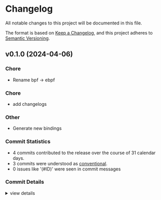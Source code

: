 # Changelog

All notable changes to this project will be documented in this file.

The format is based on [Keep a Changelog](https://keepachangelog.com/en/1.0.0/),
and this project adheres to [Semantic Versioning](https://semver.org/spec/v2.0.0.html).

## v0.1.0 (2024-04-06)

<csr-id-70ac91dc1e6f209a701cd868db215763d65efa73/>
<csr-id-b06ff402780b80862933791831c578e4c339fc96/>

### Chore

 - <csr-id-70ac91dc1e6f209a701cd868db215763d65efa73/> Rename bpf -> ebpf

### Chore

 - <csr-id-c7fe60d47e0cc32fc7123e37532d104eaa392b50/> add changelogs

### Other

 - <csr-id-b06ff402780b80862933791831c578e4c339fc96/> Generate new bindings

### Commit Statistics

<csr-read-only-do-not-edit/>

 - 4 commits contributed to the release over the course of 31 calendar days.
 - 3 commits were understood as [conventional](https://www.conventionalcommits.org).
 - 0 issues like '(#ID)' were seen in commit messages

### Commit Details

<csr-read-only-do-not-edit/>

<details><summary>view details</summary>

 * **Uncategorized**
    - Add changelogs ([`c7fe60d`](https://github.com/aya-rs/aya/commit/c7fe60d47e0cc32fc7123e37532d104eaa392b50))
    - Generate new bindings ([`b06ff40`](https://github.com/aya-rs/aya/commit/b06ff402780b80862933791831c578e4c339fc96))
    - Merge pull request #528 from dave-tucker/rename-all-the-things ([`63d8d4d`](https://github.com/aya-rs/aya/commit/63d8d4d34bdbbee149047dc0a5e9c2b191f3b32d))
    - Rename bpf -> ebpf ([`70ac91d`](https://github.com/aya-rs/aya/commit/70ac91dc1e6f209a701cd868db215763d65efa73))
</details>

